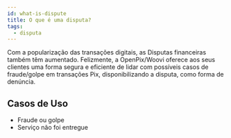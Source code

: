 ```yaml
---
id: what-is-dispute
title: O que é uma disputa?
tags:
  - disputa
---
```


Com a popularização das transações digitais, as Disputas financeiras também têm aumentado. Felizmente, a OpenPix/Woovi oferece aos seus clientes uma forma segura e eficiente de lidar com possíveis casos de fraude/golpe em transações Pix, disponibilizando a disputa, como forma de denúncia.

## Casos de Uso

- Fraude ou golpe
- Serviço não foi entregue
